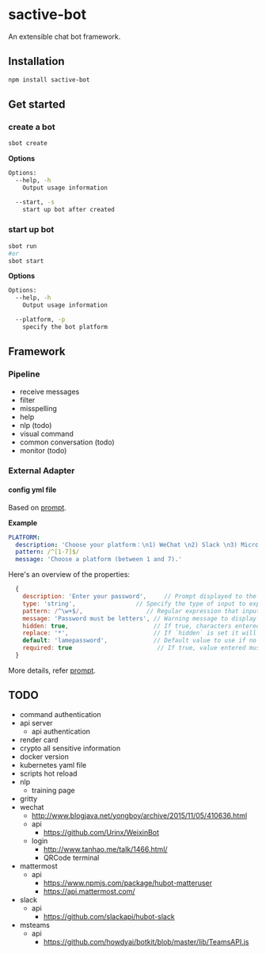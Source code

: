 # sactive-bot
An extensible chat bot framework.

## Installation
```bash
npm install sactive-bot
```

## Get started

### create a bot
```bash
sbot create
```
**Options**
```bash
Options:
  --help, -h
    Output usage information

  --start, -s
    start up bot after created
```

### start up bot
```bash
sbot run
#or
sbot start
```
**Options**
```bash
Options:
  --help, -h
    Output usage information

  --platform, -p
    specify the bot platform
```
## Framework
### Pipeline
- receive messages
- filter
- misspelling
- help
- nlp (todo)
- visual command
- common conversation (todo)
- monitor (todo)

### External Adapter
#### config yml file
Based on [prompt](https://www.npmjs.com/package/prompt).

**Example**
```yml
PLATFORM:
  description: 'Choose your platform：\n1) WeChat \n2) Slack \n3) Microsoft Teams \n4) Mattermost \n5) External'
  pattern: /^[1-7]$/
  message: 'Choose a platform (between 1 and 7).'
```
Here's an overview of the properties:
```javascript
  {
    description: 'Enter your password',     // Prompt displayed to the user. If not supplied name will be used.
    type: 'string',                 // Specify the type of input to expect.
    pattern: /^\w+$/,                  // Regular expression that input must be valid against.
    message: 'Password must be letters', // Warning message to display if validation fails.
    hidden: true,                        // If true, characters entered will either not be output to console or will be outputed using the `replace` string.
    replace: '*',                        // If `hidden` is set it will replace each hidden character with the specified string.
    default: 'lamepassword',             // Default value to use if no value is entered.
    required: true                        // If true, value entered must be non-empty.
  }
```

More details, refer [prompt](https://www.npmjs.com/package/prompt).

## TODO
- command authentication
- api server
  - api authentication
- render card
- crypto all sensitive information
- docker version
- kubernetes yaml file
- scripts hot reload
- nlp
  - training page
- gritty
- wechat
  - http://www.blogjava.net/yongboy/archive/2015/11/05/410636.html
  - api
    - https://github.com/Urinx/WeixinBot
  - login
    - http://www.tanhao.me/talk/1466.html/
    - QRCode terminal
- mattermost
  - api
    - https://www.npmjs.com/package/hubot-matteruser
    - https://api.mattermost.com/
- slack
  - api
    - https://github.com/slackapi/hubot-slack
- msteams
  - api
    - https://github.com/howdyai/botkit/blob/master/lib/TeamsAPI.js